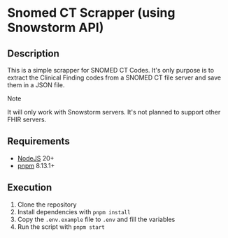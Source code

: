 # Snomed CT Scrapper (using Snowstorm API)

## Description

This is a simple scrapper for SNOMED CT Codes. It's only purpose is to extract the Clinical Finding codes from a SNOMED CT file server and save them in a JSON file.

> [!NOTE]  
> It will only work with Snowstorm servers. It's not planned to support other FHIR servers.


## Requirements

- [NodeJS](https://nodejs.org/) 20+
- [pnpm](https://pnpm.io/) 8.13.1+


## Execution

1. Clone the repository
2. Install dependencies with `pnpm install`
3. Copy the `.env.example` file to `.env` and fill the variables 
4. Run the script with `pnpm start`
